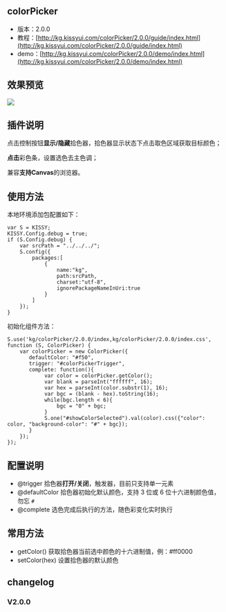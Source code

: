 ## colorPicker

* 版本：2.0.0
* 教程：[http://kg.kissyui.com/colorPicker/2.0.0/guide/index.html](http://kg.kissyui.com/colorPicker/2.0.0/guide/index.html)
* demo：[http://kg.kissyui.com/colorPicker/2.0.0/demo/index.html](http://kg.kissyui.com/colorPicker/2.0.0/demo/index.html)

## 效果预览

![](http://img03.taobaocdn.com/tps/i3/T1cr8vFd0aXXboRUv4-486-295.png)

## 插件说明

点击控制按钮**显示/隐藏**拾色器，拾色器显示状态下点击取色区域获取目标颜色；

**点击**彩色条，设置选色去主色调；

兼容**支持Canvas**的浏览器。

## 使用方法

本地环境添加包配置如下：

	var S = KISSY;
    KISSY.Config.debug = true;
    if (S.Config.debug) {
        var srcPath = "../../../";
        S.config({
            packages:[
                {
                    name:"kg",
                    path:srcPath,
                    charset:"utf-8",
                    ignorePackageNameInUri:true
                }
            ]
        });
    }

初始化组件方法：

	S.use('kg/colorPicker/2.0.0/index,kg/colorPicker/2.0.0/index.css', function (S, ColorPicker) {
        var colorPicker = new ColorPicker({
           defaultColor: "#f50",
           trigger: "#colorPickerTrigger",
           complete: function(){
                var color = colorPicker.getColor();
                var blank = parseInt("ffffff", 16);
                var hex = parseInt(color.substr(1), 16);
                var bgc = (blank - hex).toString(16);
                while(bgc.length < 6){
                    bgc = "0" + bgc;
                }
                S.one("#showColorSelected").val(color).css({"color": color, "background-color": "#" + bgc});
           }
        });
    });

## 配置说明

* @trigger 拾色器**打开/关闭**，触发器，目前只支持单一元素
* @defaultColor 拾色器初始化默认颜色，支持 3 位或 6 位十六进制颜色值，勿忘 `#`
* @complete 选色完成后执行的方法，随色彩变化实时执行

## 常用方法

* getColor() 获取拾色器当前选中颜色的十六进制值，例：#ff0000
* setColor(hex) 设置拾色器的默认颜色

## changelog

### V2.0.0


